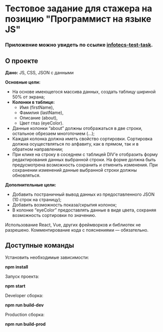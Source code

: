# Тестовое задание для стажера на позицию "Программист на языке JS"

### Приложение можно увидеть по ссылке [infotecs-test-task](https://alexandr-shtyb.github.io/infotecs-task-test/).

## О проекте

**Дано:** JS, CSS, JSON с данными

**Основные цели:**
+ На основе имеющегося массива данных, создать таблицу шириной 50% от экрана;
+ **Колонки в таблице:**
  + Имя (firstName),
  + Фамилия (lastName),
  + Описание (about),
  + Цвет глаз (eyeColor).
+ Данные колонки “about” должны отображаться в две строки, остальное обрезаем многоточием (...);
+ Каждая колонка должна иметь свойство сортировки. Сортировка должна осуществляться по алфавиту, как в прямом, так и в обратном направлении;
+ При клике на строку в соседнем с таблицей DIV’е отобразить форму редактирования данных выбранной строки. На форме должна быть предусмотрена возможность сохранить и отменить изменения. При сохранении изменений данные выбранной строки должны обновляться.

**Дополнительные цели:**
+ Добавить постраничный вывод данных из предоставленного JSON (10 строк на страницу);
+ Добавить возможность показа/скрытия колонок;
+ В колонке “eyeColor” предоставлять данные в виде цвета, сохраняя возможность сортировки по значению.

Использование React, Vue, других фреймворков и библиотек не разрешено. Комментирование кода с пояснениями — обязательно.

## Доступные команды

Установить необходимые зависимости:

**npm install**

Запуск проекта:

**npm start**

Developer сборка:

**npm run build-dev**

Production сборка:

**npm run build-prod**




